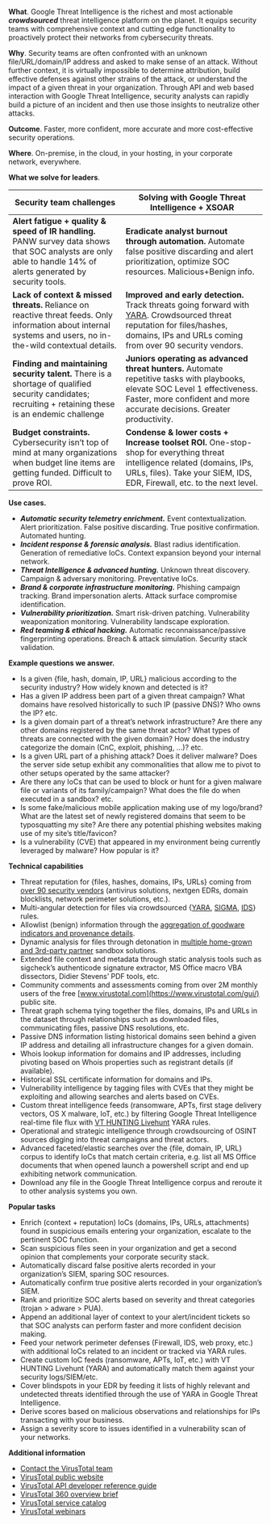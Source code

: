 **What**. Google Threat Intelligence is the richest and most actionable **_crowdsourced_** threat intelligence platform on the planet. It equips security teams with comprehensive context and cutting edge functionality to proactively protect their networks from cybersecurity threats.

**Why**. Security teams are often confronted with an unknown file/URL/domain/IP address and asked to make sense of an attack. Without further context, it is virtually impossible to determine attribution, build effective defenses against other strains of the attack, or understand the impact of a given threat in your organization. Through API and web based interaction with Google Threat Intelligence, security analysts can rapidly build a picture of an incident and then use those insights to neutralize other attacks.

**Outcome**. Faster, more confident, more accurate and more cost-effective security operations.

**Where**. On-premise, in the cloud, in your hosting, in your corporate network, everywhere.

**What we solve for leaders**.

Security team challenges | Solving with Google Threat Intelligence + XSOAR
------------------------ | ------------------------
**Alert fatigue + quality & speed of IR handling.** PANW survey data shows that SOC analysts are only able to handle 14% of alerts generated by security tools. | **Eradicate analyst burnout through automation.** Automate false positive discarding and alert prioritization, optimize SOC resources. Malicious+Benign info.
**Lack of context & missed threats.** Reliance on reactive threat feeds. Only information about internal systems and users, no in-the-wild contextual details. | **Improved and early detection.** Track threats going forward with [YARA](https://virustotal.github.io/yara/). Crowdsourced threat reputation for files/hashes, domains, IPs and URLs coming from over 90 security vendors.
**Finding and maintaining security talent.** There is a shortage of qualified security candidates; recruiting + retaining these is an endemic challenge | **Juniors operating as advanced threat hunters.** Automate repetitive tasks with playbooks, elevate SOC Level 1 effectiveness. Faster, more confident and more accurate decisions. Greater productivity.
**Budget constraints.** Cybersecurity isn’t top of mind at many organizations when budget line items are getting funded. Difficult to prove ROI. | **Condense & lower costs + Increase toolset ROI.** One-stop-shop for everything threat intelligence related (domains, IPs, URLs, files). Take your SIEM, IDS, EDR, Firewall, etc. to the next level.

**Use cases.**

- **_Automatic security telemetry enrichment._** Event contextualization. Alert prioritization. False positive discarding. True positive confirmation. Automated hunting.
- **_Incident response & forensic analysis._** Blast radius identification. Generation of remediative IoCs. Context expansion beyond your internal network.
- **_Threat Intelligence & advanced hunting._** Unknown threat discovery. Campaign & adversary monitoring. Preventative IoCs.
- **_Brand & corporate infrastructure monitoring._** Phishing campaign tracking. Brand impersonation alerts. Attack surface compromise identification.
- **_Vulnerability prioritization._** Smart risk-driven patching. Vulnerability weaponization monitoring. Vulnerability landscape exploration.
- **_Red teaming & ethical hacking._** Automatic reconnaissance/passive fingerprinting operations. Breach & attack simulation. Security stack validation.

**Example questions we answer.**

- Is a given {file, hash, domain, IP, URL} malicious according to the security industry? How widely known and detected is it?
- Has a given IP address been part of a given threat campaign? What domains have resolved historically to such IP (passive DNS)? Who owns the IP? etc.
- Is a given domain part of a threat’s network infrastructure? Are there any other domains registered by the same threat actor? What types of threats are connected with the given domain? How does the industry categorize the domain (CnC, exploit, phishing, ...)? etc.
- Is a given URL part of a phishing attack? Does it deliver malware? Does the server side setup exhibit any commonalities that allow me to pivot to other setups operated by the same attacker?
- Are there any IoCs that can be used to block or hunt for a given malware file or variants of its family/campaign? What does the file do when executed in a sandbox? etc.
- Is some fake/malicious mobile application making use of my logo/brand? What are the latest set of newly registered domains that seem to be typosquatting my site? Are there any potential phishing websites making use of my site’s title/favicon?
- Is a vulnerability (CVE) that appeared in my environment being currently leveraged by malware? How popular is it?

**Technical capabilities**
- Threat reputation for {files, hashes, domains, IPs, URLs} coming from [over 90 security vendors](https://support.virustotal.com/hc/en-us/articles/115002146809-Contributors) (antivirus solutions, nextgen EDRs, domain blocklists, network perimeter solutions, etc.).
- Multi-angular detection for files via crowdsourced {[YARA](https://virustotal.github.io/yara/), [SIGMA](https://blog.virustotal.com/2021/05/context-is-king-part-i-crowdsourced.html), [IDS](https://support.virustotal.com/hc/en-us/articles/360018436078-Crowdsourced-IDS-Rules)} rules.
- Allowlist (benign) information through the [aggregation of goodware indicators and provenance details](https://blog.virustotal.com/2021/08/introducing-known-distributors.html).
- Dynamic analysis for files through detonation in [multiple home-grown and 3rd-party partner](https://blog.virustotal.com/search/label/multisandbox) sandbox solutions.
- Extended file context and metadata through static analysis tools such as sigcheck’s authenticode signature extractor, MS Office macro VBA dissectors, Didier Stevens’ PDF tools, etc.
- Community comments and assessments coming from over 2M monthly users of the free [www.virustotal.com](https://www.virustotal.com/gui/) public site.
- Threat graph schema tying together the files, domains, IPs and URLs in the dataset through relationships such as downloaded files, communicating files, passive DNS resolutions, etc.
- Passive DNS information listing historical domains seen behind a given IP address and detailing all infrastructure changes for a given domain.
- Whois lookup information for domains and IP addresses, including pivoting based on Whois properties such as registrant details (if available).
- Historical SSL certificate information for domains and IPs.
- Vulnerability intelligence by tagging files with CVEs that they might be exploiting and allowing searches and alerts based on CVEs.
- Custom threat intelligence feeds (ransomware, APTs, first stage delivery vectors, OS X malware, IoT, etc.) by filtering Google Threat Intelligence real-time file flux with [VT HUNTING Livehunt](https://www.virustotal.com/gui/hunting-overview) YARA rules.
- Operational and strategic intelligence through crowdsourcing of OSINT sources digging into threat campaigns and threat actors.
- Advanced faceted/elastic searches over the {file, domain, IP, URL} corpus to identify IoCs that match certain criteria, e.g. list all MS Office documents that when opened launch a powershell script and end up exhibiting network communication.
- Download any file in the Google Threat Intelligence corpus and reroute it to other analysis systems you own.


**Popular tasks**
- Enrich (context + reputation) IoCs (domains, IPs, URLs, attachments) found in suspicious emails entering your organization, escalate to the pertinent SOC function.
- Scan suspicious files seen in your organization and get a second opinion that complements your corporate security stack.
- Automatically discard false positive alerts recorded in your organization’s SIEM, sparing SOC resources.
- Automatically confirm true positive alerts recorded in your organization’s SIEM.
- Rank and prioritize SOC alerts based on severity and threat categories (trojan > adware > PUA).
- Append an additional layer of context to your alert/incident tickets so that SOC analysts can perform faster and more confident decision making.
- Feed your network perimeter defenses (Firewall, IDS, web proxy, etc.) with additional IoCs related to an incident or tracked via YARA rules.
- Create custom IoC feeds (ransomware, APTs, IoT, etc.) with VT HUNTING Livehunt (YARA) and automatically match them against your security logs/SIEM/etc.
- Cover blindspots in your EDR by feeding it lists of highly relevant and undetected threats identified through the use of YARA in Google Threat Intelligence.
- Derive scores based on malicious observations and relationships for IPs transacting with your business.
- Assign a severity score to issues identified in a vulnerability scan of your networks.


**Additional information**
- [Contact the VirusTotal team](https://www.virustotal.com/gui/contact-us)
- [VirusTotal public website](https://www.virustotal.com/)
- [VirusTotal API developer reference guide](https://developers.virustotal.com/v3.0/reference)
- [VirusTotal 360 overview brief](https://www.virustotal.com/go/vt360)
- [VirusTotal service catalog](http://www.virustotal.com/go/vt-services-catalog)
- [VirusTotal webinars](https://www.brighttalk.com/search/?q=%22Google+Cloud+Security%22+%22VirusTotal%22)
